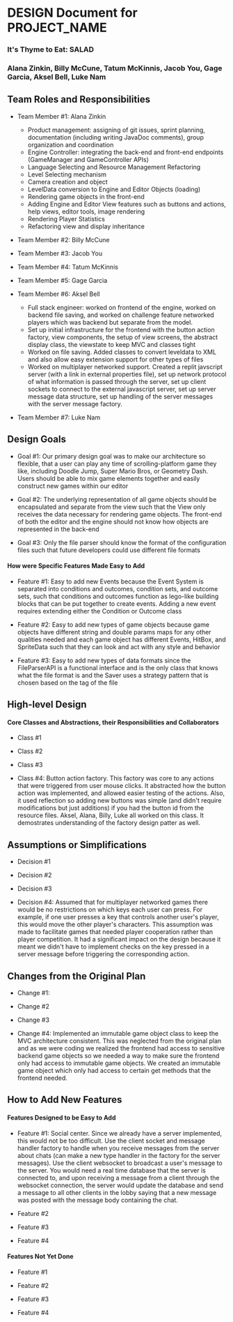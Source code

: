 # DESIGN Document for PROJECT_NAME

### It's Thyme to Eat: SALAD

### Alana Zinkin, Billy McCune, Tatum McKinnis, Jacob You, Gage Garcia, Aksel Bell, Luke Nam

## Team Roles and Responsibilities

* Team Member #1: Alana Zinkin
    * Product management: assigning of git issues, sprint planning, documentation (including writing
      JavaDoc comments), group organization and coordination
    * Engine Controller: integrating the back-end and front-end endpoints (GameManager and
      GameController APIs)
    * Language Selecting and Resource Management Refactoring
    * Level Selecting mechanism
    * Camera creation and object
    * LevelData conversion to Engine and Editor Objects (loading)
    * Rendering game objects in the front-end
    * Adding Engine and Editor View features such as buttons and actions, help views, editor tools,
      image rendering
    * Rendering Player Statistics
    * Refactoring view and display inheritance

* Team Member #2: Billy McCune

* Team Member #3: Jacob You

* Team Member #4: Tatum McKinnis

* Team Member #5: Gage Garcia

* Team Member #6: Aksel Bell
    * Full stack engineer: worked on frontend of the engine, worked on backend file saving, and
      worked on challenge feature networked players which was backend but separate from the model.
    * Set up initial infrastructure for the frontend with the button action factory, view
      components, the setup of view screens, the abstract display class, the viewstate to keep MVC
      and classes tight
    * Worked on file saving. Added classes to convert leveldata to XML and also allow easy extension
      support for other types of files
    * Worked on multiplayer networked support. Created a replit javscript server (with a link in
      external properties file), set up network protocol of what information is passed through the
      server, set up client sockets to connect to the external javascript server, set up server
      message data structure, set up handling of the server messages with the server message
      factory.

* Team Member #7: Luke Nam

## Design Goals

* Goal #1: Our primary design goal was to make our architecture so flexible, that a user can play
  any time of scrolling-platform game they like, including Doodle Jump, Super Mario Bros, or
  Geometry Dash. Users should be able to mix game elements together and easily construct new games
  within our editor

* Goal #2: The underlying representation of all game objects should be encapsulated and separate
  from the view such that the View only receives the data necessary for rendering game objects. The
  front-end of both the editor and the engine should not know how objects are represented in the
  back-end

* Goal #3: Only the file parser should know the format of the configuration files such that future
  developers could use different file formats

#### How were Specific Features Made Easy to Add

* Feature #1: Easy to add new Events because the Event System is separated into conditions and
  outcomes, condition sets, and outcome sets, such that conditions and outcomes function as
  lego-like building blocks that can be put together to create events. Adding a new event requires
  extending
  either the Condition or Outcome class

* Feature #2: Easy to add new types of game objects because game objects have different string and
  double params maps for any other qualities needed and each game object has different Events,
  HitBox, and SpriteData such that they can look and act with any style and behavior

* Feature #3: Easy to add new types of data formats since the FileParserAPI is a functional
  interface and is the only class that knows what the file format is and the Saver uses a strategy
  pattern that is chosen based on the tag of the file

## High-level Design

#### Core Classes and Abstractions, their Responsibilities and Collaborators

* Class #1

* Class #2

* Class #3

* Class #4: Button action factory. This factory was core to any actions that were triggered from
  user mouse clicks. It abstracted how the button action was implemented, and allowed easier testing
  of the actions. Also, it used reflection so adding new buttons was simple (and didn't require
  modifications but just additions) if you had the button id from the resource files. Aksel, Alana,
  Billy, Luke all worked on this class. It demostrates understanding of the factory design patter as
  well.

## Assumptions or Simplifications

* Decision #1

* Decision #2

* Decision #3

* Decision #4: Assumed that for multiplayer networked games there would be no restrictions on which
  keys each user can press. For example, if one user presses a key that controls another user's
  player, this would move the other player's characters. This assumption was made to facilitate
  games that needed player cooperation rather than player competition. It had a significant impact
  on the design because it meant we didn't have to implement checks on the key pressed in a server
  message before triggering the corresponding action.

## Changes from the Original Plan

* Change #1:

* Change #2

* Change #3

* Change #4: Implemented an immutable game object class to keep the MVC architecture consistent.
  This was neglected from the original plan and as we were coding we realized the frontend had
  access to sensitive backend game objects so we needed a way to make sure the frontend only had
  access to immutable game objects. We created an immutable game object which only had access to
  certain get methods that the frontend needed.

## How to Add New Features

#### Features Designed to be Easy to Add

* Feature #1: Social center. Since we already have a server implemented, this would not be too
  difficult. Use the client socket and message handler factory to handle when you receive messages
  from the server about chats (can make a new type handler in the factory for the server messages).
  Use the client websocket to broadcast a user's message to the server. You would need a real time
  database that the server is connected to, and upon receiving a message from a client through the
  websocket connection, the server would update the database and send a message to all other clients
  in the lobby saying that a new message was posted with the message body containing the chat.

* Feature #2

* Feature #3

* Feature #4

#### Features Not Yet Done

* Feature #1

* Feature #2

* Feature #3

* Feature #4
 